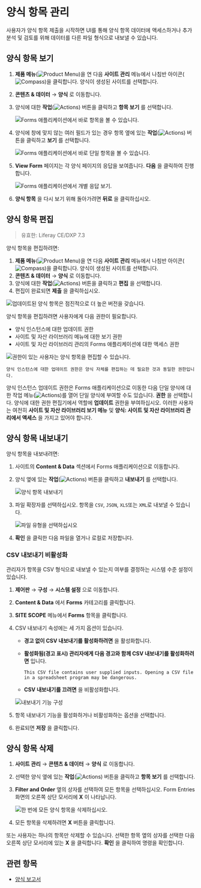 # 양식 항목 관리

사용자가 양식 항목 제출을 시작하면 UI를 통해 양식 항목 데이터에 액세스하거나 추가 분석 및 검토를 위해 데이터를 다른 파일 형식으로 내보낼 수 있습니다.

## 양식 항목 보기

1. **제품 메뉴**(![Product Menu](../../../images/icon-product-menu.png))을 연 다음 **사이트 관리** 메뉴에서 나침반 아이콘(![Compass](../../../images/icon-compass.png))을 클릭합니다. 양식이 생성된 사이트를 선택합니다.
1. **콘텐츠 & 데이터** &rarr; **양식** 로 이동합니다.
1. 양식에 대한 **작업**(![Actions](../../../images/icon-actions.png)) 버튼을 클릭하고 **항목 보기** 를 선택합니다.

    ![Forms 애플리케이션에서 바로 항목을 볼 수 있습니다. ](./managing-form-entries/images/01.png)

1. 양식에 창에 맞지 않는 여러 필드가 있는 경우 항목 옆에 있는 **작업**(![Actions](../../../images/icon-actions.png)) 버튼을 클릭하고 **보기** 를 선택합니다.

    ![Forms 애플리케이션에서 바로 단일 항목을 볼 수 있습니다.](./managing-form-entries/images/02.png)

1. **View Form** 페이지는 각 양식 페이지의 응답을 보여줍니다. **다음** 을 클릭하여 진행합니다.

    ![Forms 애플리케이션에서 개별 응답 보기.](./managing-form-entries/images/03.png)

1. **양식 항목** 을 다시 보기 위해 돌아가려면 **뒤로** 을 클릭하십시오.

## 양식 항목 편집

> 유효한: Liferay CE/DXP 7.3

양식 항목을 편집하려면:

1. **제품 메뉴**(![Product Menu](../../../images/icon-product-menu.png))을 연 다음 **사이트 관리** 메뉴에서 나침반 아이콘(![Compass](../../../images/icon-compass.png))을 클릭합니다. 양식이 생성된 사이트를 선택합니다.
1. **콘텐츠 & 데이터** &rarr; **양식** 로 이동합니다.
1. 양식에 대한 **작업**(![Actions](../../../images/icon-actions.png)) 버튼을 클릭하고 **편집** 을 선택합니다.
1. 편집이 완료되면 **제출** 을 클릭하십시오.

![업데이트된 양식 항목은 점진적으로 더 높은 버전을 갖습니다.](./managing-form-entries/images/10.png)

양식 항목을 편집하려면 사용자에게 다음 권한이 필요합니다.

- 양식 인스턴스에 대한 업데이트 권한
- 사이트 및 자산 라이브러리 메뉴에 대한 보기 권한
- 사이트 및 자산 라이브러리 관리의 Forms 애플리케이션에 대한 액세스 권한

![권한이 있는 사용자는 양식 항목을 편집할 수 있습니다.](./managing-form-entries/images/09.png)

```{note}
양식 인스턴스에 대한 업데이트 권한은 양식 자체를 편집하는 데 필요한 것과 동일한 권한입니다.
```

양식 인스턴스 업데이트 권한은 Forms 애플리케이션으로 이동한 다음 단일 양식에 대한 작업 메뉴(![Actions](../../../images/icon-actions.png))를 열어 단일 양식에 부여할 수도 있습니다. **권한** 을 선택합니다. 양식에 대한 권한 편집기에서 역할에 **업데이트** 권한을 부여하십시오. 이러한 사용자는 여전히 **사이트 및 자산 라이브러리 보기 메뉴** 및 **양식: 사이트 및 자산 라이브러리 관리에서 액세스** 을 가지고 있어야 합니다.

## 양식 항목 내보내기

양식 항목을 내보내려면:

1. 사이트의 **Content & Data** 섹션에서 Forms 애플리케이션으로 이동합니다.
1. 양식 옆에 있는 **작업**(![Actions](../../../images/icon-actions.png)) 버튼을 클릭하고 **내보내기** 를 선택합니다.

    ![양식 항목 내보내기](./managing-form-entries/images/04.png)

1. 파일 확장자를 선택하십시오. 항목을 `CSV`, `JSON`, `XLS`또는 `XML`로 내보낼 수 있습니다.

    ![파일 유형을 선택하십시오](./managing-form-entries/images/05.png)

1. **확인** 을 클릭한 다음 파일을 열거나 로컬로 저장합니다.

### CSV 내보내기 비활성화

관리자가 항목을 CSV 형식으로 내보낼 수 있는지 여부를 결정하는 시스템 수준 설정이 있습니다.

1. **제어판** &rarr; **구성** &rarr; **시스템 설정** 으로 이동합니다.
1. **Content & Data** 에서 **Forms** 카테고리를 클릭합니다.
1. **SITE SCOPE** 메뉴에서 **Forms** 항목을 클릭합니다.
1. CSV 내보내기 속성에는 세 가지 옵션이 있습니다.

    * **경고 없이 CSV 내보내기를 활성화하려면** 을 활성화합니다.
    * **활성화됨(경고 표시) 관리자에게 다음 경고와 함께 CSV 내보내기를 활성화하려면** 입니다.

        `This CSV file contains user supplied inputs. Opening a CSV file in a spreadsheet program may be dangerous.`

    * **CSV 내보내기를 끄려면** 을 비활성화합니다.

   ![내보내기 기능 구성](./managing-form-entries/images/06.png)

1. 항목 내보내기 기능을 활성화하거나 비활성화하는 옵션을 선택합니다.
1. 완료되면 **저장** 을 클릭합니다.

## 양식 항목 삭제

1. **사이트 관리** &rarr; **콘텐츠 & 데이터** &rarr; **양식** 로 이동합니다.
1. 선택한 양식 옆에 있는 **작업**(![Actions](../../../images/icon-actions.png)) 버튼을 클릭하고 **항목 보기** 를 선택합니다.
1. **Filter and Order** 옆의 상자를 선택하여 모든 항목을 선택하십시오. Form Entries 화면의 오른쪽 상단 모서리에 **X** 이 나타납니다.

    ![한 번에 모든 양식 항목을 삭제하십시오.](./managing-form-entries/images/07.png)

1. 모든 항목을 삭제하려면 **X** 버튼을 클릭합니다.

또는 사용자는 하나의 항목만 삭제할 수 있습니다. 선택한 항목 옆의 상자를 선택한 다음 오른쪽 상단 모서리에 있는 **X** 을 클릭합니다. **확인** 을 클릭하여 명령을 확인합니다.

## 관련 항목

* [양식 보고서](./form-reports.md)
